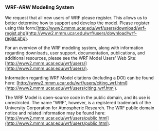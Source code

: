 ### WRF-ARW Modeling System  ###   

We request that all new users of WRF please register. This allows us to better determine how to support and develop the model. Please register using this form:[http://www2.mmm.ucar.edu/wrf/users/download/wrf-regist.php](http://www2.mmm.ucar.edu/wrf/users/download/wrf-regist.php).

For an overview of the WRF modeling system, along with information regarding downloads, user support, documentation, publications, and additional resources, please see the WRF Model Users' Web Site: [http://www2.mmm.ucar.edu/wrf/users/](http://www2.mmm.ucar.edu/wrf/users/).
 
Information regarding WRF Model citations (including a DOI) can be found here: [http://www2.mmm.ucar.edu/wrf/users/citing_wrf.html](http://www2.mmm.ucar.edu/wrf/users/citing_wrf.html).

The WRF Model is open-source code in the public domain, and its use is unrestricted. The name "WRF", however, is a registered trademark of the University Corporation for Atmospheric Research. The WRF public domain notice and related information may be found here: [http://www2.mmm.ucar.edu/wrf/users/public.html](http://www2.mmm.ucar.edu/wrf/users/public.html). 


